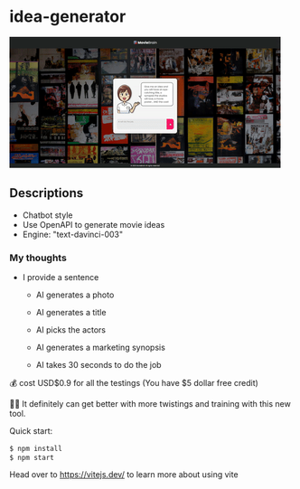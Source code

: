 # idea-generator
![Alt text](<images/AI generate movie ideas.gif>)
## Descriptions
- Chatbot style
- Use OpenAPI to generate movie ideas
- Engine: "text-davinci-003"

### My thoughts
- I provide a sentence

  - AI generates a photo

  - AI generates a title

  - AI picks the actors

  - AI generates a marketing synopsis

  - AI takes 30 seconds to do the job

💰 cost USD$0.9 for all the testings (You have $5 dollar free credit)

💁‍♀️ It definitely can get better with more twistings and training with this new tool.

Quick start:

```
$ npm install
$ npm start
````

Head over to https://vitejs.dev/ to learn more about using vite

